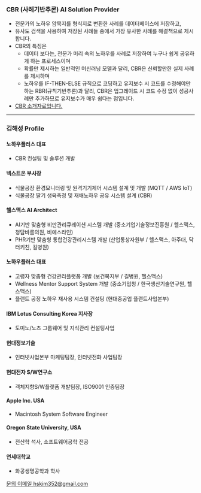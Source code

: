 ### CBR (사례기반추론) AI Solution Provider
- 전문가의 노하우 암묵지를 형식지로 변환한 사례를 데이터베이스에 저장하고,
- 유사도 검색을 사용하여 저장된 사례들 중에서 가장 유사한 사례를 해결책으로 제시합니다.
- CBR의 특징은
  - 데이터 보다는, 전문가 머리 속의 노하우를 사례로 저장하여 누구나 쉽게 공유하게 하는 프로세스이며
  - 확률만 제시하는 일반적인 머신러닝 모델과 달리, CBR은 신뢰할만한 실제 사례를 제시하며
  - 노하우를 IF-THEN-ELSE 규칙으로 코딩하고 유지보수 시 코드를 수정해야만 하는 RBR(규칙기반추론)과 달리, CBR은 업그레이드 시 코드 수정 없이 성공사례만 추가하므로 유지보수가 매우 쉽다는 점입니다.
- [CBR 소개자료입니다.](/cbr-intro-v6.1.pdf)


---
### 김해성 Profile
#### 노하우플러스 대표
- CBR 컨설팅 및 솔루션 개발
#### 넥스트온 부사장
- 식물공장 환경모니터링 및 원격기기제어 시스템 설계 및 개발 (MQTT / AWS IoT)
- 식물공장 딸기 생육측정 및 재배노하우 공유 시스템 설계 (CBR)
#### 헬스맥스 AI Architect
- AI기반 맞춤형 비만관리큐레이션 시스템 개발 (중소기업기술정보진흥원 / 헬스맥스, 청담바롬의원, 비에스라인)
- PHR기반 맞춤형 통합건강관리시스템 개발 (산업통상자원부 / 헬스맥스, 아주대, 닥터키친, 길병원)
#### 노하우플러스 대표
- 고령자 맞춤형 건강관리플랫폼 개발 (보건복지부 / 길병원, 헬스맥스)
- Wellness Mentor Support System 개발 (중소기업청 / 한국생산기술연구원, 헬스맥스)
- 플랜트 공정 노하우 재사용 시스템 컨설팅 (현대중공업 플랜트사업본부)
#### IBM Lotus Consulting Korea 지사장
- 도미노/노츠 그룹웨어 및 지식관리 컨설팅사업
#### 현대정보기술
- 인터넷사업본부 마케팅팀장, 인터넷전화 사업팀장
#### 현대전자 S/W연구소
- 객체지향S/W플랫폼 개발팀장, ISO9001 인증팀장
#### Apple Inc. USA
- Macintosh System Software Engineer
#### Oregon State University, USA
- 전산학 석사, 소프트웨어공학 전공
#### 연세대학교
- 화공생명공학과 학사

[문의 이메일 hskim352@gmail.com](mailto:hskim352@gmail.com)
